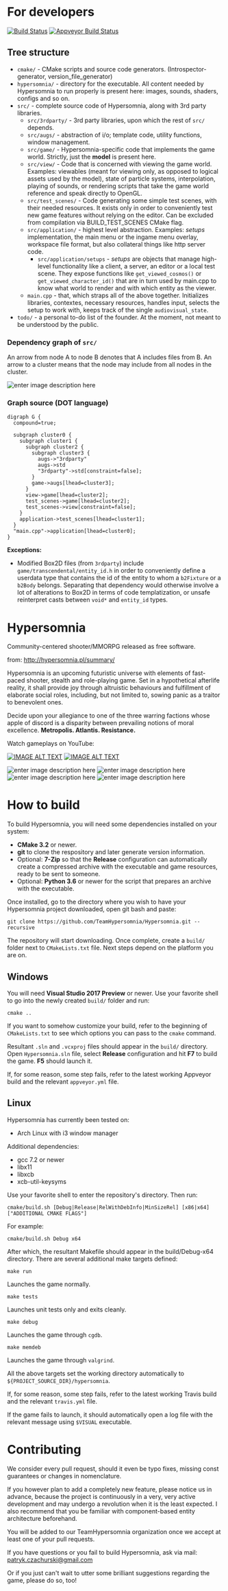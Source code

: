 # For developers

[![Build Status](https://travis-ci.org/TeamHypersomnia/Hypersomnia.svg?branch=master)](https://travis-ci.org/TeamHypersomnia/Hypersomnia)
[![Appveyor Build Status](https://ci.appveyor.com/api/projects/status/5aatwxv8hceaop56?svg=true)](https://ci.appveyor.com/project/geneotech/Hypersomnia)

## Tree structure

- ```cmake/``` - CMake scripts and source code generators. (Introspector-generator, version_file_generator)
- ```hypersomnia/``` -  directory for the executable. All content needed by Hypersomnia to run properly is present here: images, sounds, shaders, configs and so on. 
- ```src/``` - complete source code of Hypersomnia, along with 3rd party libraries.
  - ```src/3rdparty/``` - 3rd party libraries, upon which the rest of ```src/``` depends.
  - ```src/augs/``` - abstraction of i/o; template code, utility functions, window management.
  - ```src/game/``` - Hypersomnia-specific code that implements the game world. Strictly, just the **model** is present here.
  - ```src/view/``` - Code that is concerned with viewing the game world. Examples: viewables (meant for viewing only, as opposed to logical assets used by the model), state of particle systems, interpolation, playing of sounds, or rendering scripts that take the game world reference and speak directly to OpenGL.
  - ```src/test_scenes/``` - Code generating some simple test scenes, with their needed resources. It exists only in order to conveniently test new game features without relying on the editor. Can be excluded from compilation via BUILD_TEST_SCENES CMake flag.
  - ```src/application/``` - highest level abstraction. Examples: _setups_ implementation, the main menu or the ingame menu overlay, workspace file format, but also collateral things like http server code.
    - ```src/application/setups``` - _setups_ are objects that manage high-level functionality like a client, a server, an editor or a local test scene. They expose functions like ```get_viewed_cosmos()``` or ```get_viewed_character_id()``` that are in turn used by main.cpp to know what world to render and with which entity as the viewer.
  - ```main.cpp``` - that, which straps all of the above together. Initializes libraries, contextes, necessary resources, handles input, selects the setup to work with, keeps track of the single ```audiovisual_state```.
- ```todo/``` - a personal to-do list of the founder. At the moment, not meant to be understood by the public.

### Dependency graph of ```src/```

An arrow from node A to node B denotes that A includes files from B. An arrow to a cluster means that the node may include from all nodes in the cluster.

![enter image description here][2]

### Graph source (DOT language)

```
digraph G {
  compound=true;

  subgraph cluster0 {
    subgraph cluster1 {
      subgraph cluster2 {
        subgraph cluster3 {
          augs->"3rdparty"
          augs->std
          "3rdparty"->std[constraint=false];
        }
        game->augs[lhead=cluster3];
      }
      view->game[lhead=cluster2];
      test_scenes->game[lhead=cluster2];
      test_scenes->view[constraint=false];
    }
    application->test_scenes[lhead=cluster1];
  }
  "main.cpp"->application[lhead=cluster0];
}
```
**Exceptions:**
- Modified Box2D files (from ```3rdparty```) include ```game/transcendental/entity_id.h``` in order to conveniently define a userdata type that contains the id of the entity to whom a ```b2Fixture``` or a ```b2Body``` belongs. Separating that dependency would otherwise involve a lot of alterations to Box2D in terms of code templatization, or unsafe reinterpret casts between ```void*``` and ```entity_id``` types. 

# Hypersomnia
Community-centered shooter/MMORPG released as free software.

from: http://hypersomnia.pl/summary/

Hypersomnia is an upcoming futuristic universe with elements of fast-paced shooter, stealth and role-playing game.
Set in a hypothetical afterlife reality, it shall provide joy through altruistic behaviours and fulfillment of elaborate social roles,
including, but not limited to, sowing panic as a traitor to benevolent ones.



Decide upon your allegiance to one of the three warring factions whose apple of discord is a disparity between prevailing notions of moral excellence.
**Metropolis. Atlantis. Resistance.**

Watch gameplays on YouTube:

[![IMAGE ALT TEXT](http://img.youtube.com/vi/f0cHnds9UuU/0.jpg)](http://www.youtube.com/watch?v=f0cHnds9UuU "Video Title")
[![IMAGE ALT TEXT](http://img.youtube.com/vi/XsSKj6hJH0w/0.jpg)](http://www.youtube.com/watch?v=XsSKj6hJH0w "Video Title")

![enter image description here][1]
![enter image description here][8]
![enter image description here][3]
![enter image description here][4]

  [1]: http://hypersomnia.pl/pics/summary.png
  [8]: https://gifyu.com/images/16.main_menu_reup.png
  [3]: http://gifyu.com/images/23.light.png
  [4]: http://gifyu.com/images/30.smoke.png
  [2]: https://i.imgur.com/SzYA3BA.png

# How to build
To build Hypersomnia, you will need some dependencies installed on your system:
 - **CMake 3.2** or newer.
 - **git** to clone the respository and later generate version information.
 - Optional: **7-Zip** so that the **Release** configuration can automatically create a compressed archive with the executable and game resources, ready to be sent to someone. 
 - Optional: **Python 3.6** or newer for the script that prepares an archive with the executable.

Once installed, go to the directory where you wish to have your Hypersomnia project downloaded,
open git bash and paste:

```
git clone https://github.com/TeamHypersomnia/Hypersomnia.git --recursive
```

The repository will start downloading. Once complete, create a ```build/``` folder next to ```CMakeLists.txt``` file. 
Next steps depend on the platform you are on.

## Windows

You will need **Visual Studio 2017 Preview** or newer.
Use your favorite shell to go into the newly created ```build/``` folder and run:

```
cmake ..
```

If you want to somehow customize your build, refer to the beginning of ```CMakeLists.txt``` to see which options you can pass to the ```cmake``` command.

Resultant ```.sln``` and ```.vcxproj``` files should appear in the ```build/``` directory.
Open ```Hypersomnia.sln``` file, select **Release** configuration and hit **F7** to build the game.
**F5** should launch it.

If, for some reason, some step fails, refer to the latest working Appveyor build and the relevant ```appveyor.yml``` file.

## Linux

Hypersomnia has currently been tested on:
- Arch Linux with i3 window manager 

Additional dependencies:
- gcc 7.2 or newer
- libx11
- libxcb
- xcb-util-keysyms
 
Use your favorite shell to enter the repository's directory.
Then run:

```
cmake/build.sh [Debug|Release|RelWithDebInfo|MinSizeRel] [x86|x64] ["ADDITIONAL CMAKE FLAGS"]
```
For example:

```
cmake/build.sh Debug x64
```
After which, the resultant Makefile should appear in the build/Debug-x64 directory.
There are several additional make targets defined:

```
make run
```
Launches the game normally.

```
make tests
```
Launches unit tests only and exits cleanly.

```
make debug
```
Launches the game through ```cgdb```.

```
make memdeb
```
Launches the game through ```valgrind```.

All the above targets set the working directory automatically to ```${PROJECT_SOURCE_DIR}/hypersomnia```.

If, for some reason, some step fails, refer to the latest working Travis build and the relevant ```travis.yml``` file.

If the game fails to launch, it should automatically open a log file with the relevant message using ```$VISUAL``` executable.

# Contributing

We consider every pull request, should it even be typo fixes, missing const guarantees or changes in nomenclature.

If you however plan to add a completely new feature, please notice us in advance, because the project is continuously in a very, very active development and may undergo a revolution when it is the least expected.
I also recommend that you be familiar with component-based entity architecture beforehand.

You will be added to our TeamHypersomnia organization once we accept at least one of your pull requests.

If you have questions or you fail to build Hypersomnia, ask via mail: patryk.czachurski@gmail.com

Or if you just can't wait to utter some brilliant suggestions regarding the game, please do so, too!
